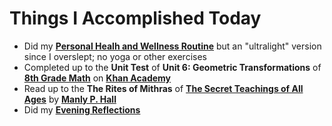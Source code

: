 # Things I Accomplished Today

- Did my **[Personal Healh and Wellness Routine](../../routines/2024/personal-health-and-wellness-routine-2024-week-16.md)** but an "ultralight" version since I overslept; no yoga or other exercises
- Completed up to the **Unit Test** of **Unit 6: Geometric Transformations** of **[8th Grade Math](https://www.khanacademy.org/math/cc-eighth-grade-math)** on **[Khan Academy](https://www.khanacademy.org)**
- Read up to the **The Rites of Mithras** of **[The Secret Teachings of All Ages](https://www.goodreads.com/book/show/183683.The_Secret_Teachings_of_All_Ages)** by **[Manly P. Hall](https://www.goodreads.com/author/show/40220.Manly_P_Hall)**
- Did my **[Evening Reflections](../../routines/evening-reflections.md)**
